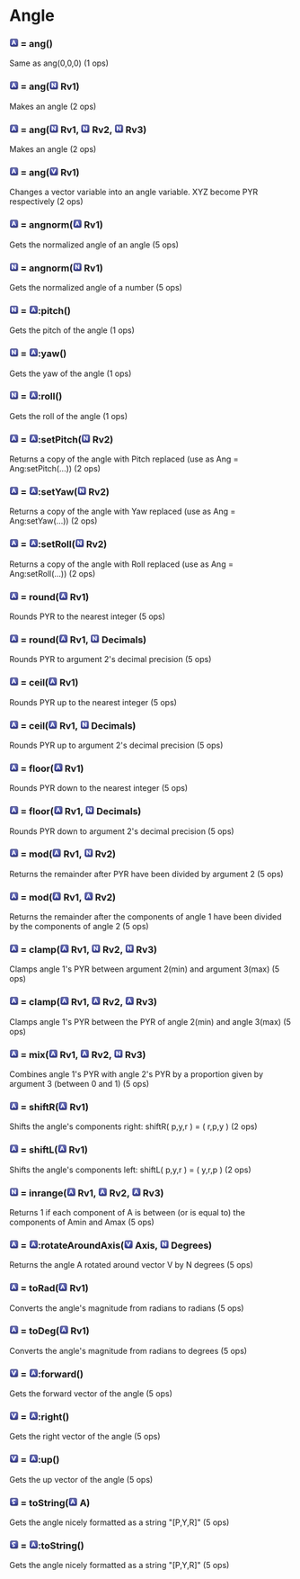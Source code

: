 # Angle

### ![Angle](Type-Angle.png "Angle") = ang()

Same as ang(0,0,0) (1 ops)

### ![Angle](Type-Angle.png "Angle") = ang(![Number](Type-Number.png "Number") Rv1)

Makes an angle (2 ops)

### ![Angle](Type-Angle.png "Angle") = ang(![Number](Type-Number.png "Number") Rv1, ![Number](Type-Number.png "Number") Rv2, ![Number](Type-Number.png "Number") Rv3)

Makes an angle (2 ops)

### ![Angle](Type-Angle.png "Angle") = ang(![Vector](Type-Vector.png "Vector") Rv1)

Changes a vector variable into an angle variable. XYZ become PYR respectively (2 ops)

### ![Angle](Type-Angle.png "Angle") = angnorm(![Angle](Type-Angle.png "Angle") Rv1)

Gets the normalized angle of an angle (5 ops)

### ![Number](Type-Number.png "Number") = angnorm(![Number](Type-Number.png "Number") Rv1)

Gets the normalized angle of a number (5 ops)

### ![Number](Type-Number.png "Number") = ![Angle](Type-Angle.png "Angle"):pitch()

Gets the pitch of the angle (1 ops)

### ![Number](Type-Number.png "Number") = ![Angle](Type-Angle.png "Angle"):yaw()

Gets the yaw of the angle (1 ops)

### ![Number](Type-Number.png "Number") = ![Angle](Type-Angle.png "Angle"):roll()

Gets the roll of the angle (1 ops)

### ![Angle](Type-Angle.png "Angle") = ![Angle](Type-Angle.png "Angle"):setPitch(![Number](Type-Number.png "Number") Rv2)

Returns a copy of the angle with Pitch replaced (use as Ang = Ang:setPitch(...)) (2 ops)

### ![Angle](Type-Angle.png "Angle") = ![Angle](Type-Angle.png "Angle"):setYaw(![Number](Type-Number.png "Number") Rv2)

Returns a copy of the angle with Yaw replaced (use as Ang = Ang:setYaw(...)) (2 ops)

### ![Angle](Type-Angle.png "Angle") = ![Angle](Type-Angle.png "Angle"):setRoll(![Number](Type-Number.png "Number") Rv2)

Returns a copy of the angle with Roll replaced (use as Ang = Ang:setRoll(...)) (2 ops)

### ![Angle](Type-Angle.png "Angle") = round(![Angle](Type-Angle.png "Angle") Rv1)

Rounds PYR to the nearest integer (5 ops)

### ![Angle](Type-Angle.png "Angle") = round(![Angle](Type-Angle.png "Angle") Rv1, ![Number](Type-Number.png "Number") Decimals)

Rounds PYR to argument 2's decimal precision (5 ops)

### ![Angle](Type-Angle.png "Angle") = ceil(![Angle](Type-Angle.png "Angle") Rv1)

Rounds PYR up to the nearest integer (5 ops)

### ![Angle](Type-Angle.png "Angle") = ceil(![Angle](Type-Angle.png "Angle") Rv1, ![Number](Type-Number.png "Number") Decimals)

Rounds PYR up to argument 2's decimal precision (5 ops)

### ![Angle](Type-Angle.png "Angle") = floor(![Angle](Type-Angle.png "Angle") Rv1)

Rounds PYR down to the nearest integer (5 ops)

### ![Angle](Type-Angle.png "Angle") = floor(![Angle](Type-Angle.png "Angle") Rv1, ![Number](Type-Number.png "Number") Decimals)

Rounds PYR down to argument 2's decimal precision (5 ops)

### ![Angle](Type-Angle.png "Angle") = mod(![Angle](Type-Angle.png "Angle") Rv1, ![Number](Type-Number.png "Number") Rv2)

Returns the remainder after PYR have been divided by argument 2 (5 ops)

### ![Angle](Type-Angle.png "Angle") = mod(![Angle](Type-Angle.png "Angle") Rv1, ![Angle](Type-Angle.png "Angle") Rv2)

Returns the remainder after the components of angle 1 have been divided by the components of angle 2 (5 ops)

### ![Angle](Type-Angle.png "Angle") = clamp(![Angle](Type-Angle.png "Angle") Rv1, ![Number](Type-Number.png "Number") Rv2, ![Number](Type-Number.png "Number") Rv3)

Clamps angle 1's PYR between argument 2(min) and argument 3(max) (5 ops)

### ![Angle](Type-Angle.png "Angle") = clamp(![Angle](Type-Angle.png "Angle") Rv1, ![Angle](Type-Angle.png "Angle") Rv2, ![Angle](Type-Angle.png "Angle") Rv3)

Clamps angle 1's PYR between the PYR of angle 2(min) and angle 3(max) (5 ops)

### ![Angle](Type-Angle.png "Angle") = mix(![Angle](Type-Angle.png "Angle") Rv1, ![Angle](Type-Angle.png "Angle") Rv2, ![Number](Type-Number.png "Number") Rv3)

Combines angle 1's PYR with angle 2's PYR by a proportion given by argument 3 (between 0 and 1) (5 ops)

### ![Angle](Type-Angle.png "Angle") = shiftR(![Angle](Type-Angle.png "Angle") Rv1)

Shifts the angle's components right: shiftR( p,y,r ) = ( r,p,y ) (2 ops)

### ![Angle](Type-Angle.png "Angle") = shiftL(![Angle](Type-Angle.png "Angle") Rv1)

Shifts the angle's components left: shiftL( p,y,r ) = ( y,r,p ) (2 ops)

### ![Number](Type-Number.png "Number") = inrange(![Angle](Type-Angle.png "Angle") Rv1, ![Angle](Type-Angle.png "Angle") Rv2, ![Angle](Type-Angle.png "Angle") Rv3)

Returns 1 if each component of A is between (or is equal to) the components of Amin and Amax (5 ops)

### ![Angle](Type-Angle.png "Angle") = ![Angle](Type-Angle.png "Angle"):rotateAroundAxis(![Vector](Type-Vector.png "Vector") Axis, ![Number](Type-Number.png "Number") Degrees)

Returns the angle A rotated around vector V by N degrees (5 ops)

### ![Angle](Type-Angle.png "Angle") = toRad(![Angle](Type-Angle.png "Angle") Rv1)

Converts the angle's magnitude from radians to radians (5 ops)

### ![Angle](Type-Angle.png "Angle") = toDeg(![Angle](Type-Angle.png "Angle") Rv1)

Converts the angle's magnitude from radians to degrees (5 ops)

### ![Vector](Type-Vector.png "Vector") = ![Angle](Type-Angle.png "Angle"):forward()

Gets the forward vector of the angle (5 ops)

### ![Vector](Type-Vector.png "Vector") = ![Angle](Type-Angle.png "Angle"):right()

Gets the right vector of the angle (5 ops)

### ![Vector](Type-Vector.png "Vector") = ![Angle](Type-Angle.png "Angle"):up()

Gets the up vector of the angle (5 ops)

### ![String](Type-String.png "String") = toString(![Angle](Type-Angle.png "Angle") A)

Gets the angle nicely formatted as a string "[P,Y,R]" (5 ops)

### ![String](Type-String.png "String") = ![Angle](Type-Angle.png "Angle"):toString()

Gets the angle nicely formatted as a string "[P,Y,R]" (5 ops)